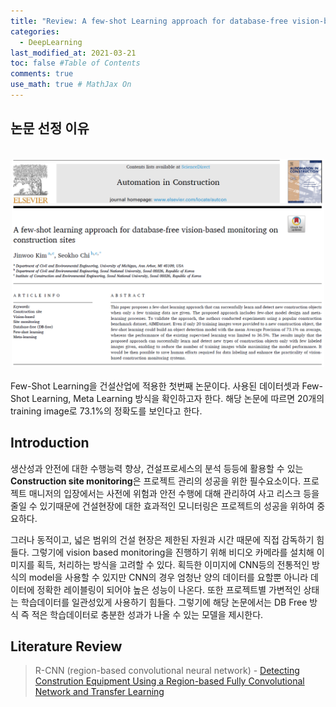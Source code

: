 ```yaml
---
title: "Review: A few-shot Learning approach for database-free vision-based monitoring on construction sites"
categories: 
  - DeepLearning
last_modified_at: 2021-03-21
toc: false #Table of Contents
comments: true
use_math: true # MathJax On
---
```


## 논문 선정 이유
<br>
<center><img src="/assets/images/review1_1.jpg" width="500" ></center>
<br>
Few-Shot Learning을 건설산업에 적용한 첫번째 논문이다. 사용된 데이터셋과 Few-Shot Learning, Meta Learning 방식을 확인하고자 한다. 해당 논문에 따르면 20개의 training image로 73.1%의 정확도를 보인다고 한다.

## Introduction

생산성과 안전에 대한 수행능력 향상, 건설프로세스의 분석 등등에 활용할 수 있는 **Construction site monitoring**은 프로젝트 관리의 성공을 위한 필수요소이다. 프로젝트 매니저의 입장에서는 사전에 위험과 안전 수행에 대해 관리하여 사고 리스크 등을 줄일 수 있기때문에 건설현장에 대한 효과적인 모니터링은 프로젝트의 성공을 위하여 중요하다. 

그러나 동적이고, 넓은 범위의 건설 현장은 제한된 자원과 시간 때문에 직접 감독하기 힘들다. 그렇기에 vision based monitoring을 진행하기 위해 비디오 카메라를 설치해 이미지를 획득, 처리하는 방식을 고려할 수 있다. 획득한 이미지에 CNN등의 전통적인 방식의 model을 사용할 수 있지만 CNN의 경우 엄청난 양의 데이터를 요할뿐 아니라 데이터에 정확한 레이블링이 되어야 높은 성능이 나온다. 또한 프로젝트별 가변적인 상태는 학습데이터를 일관성있게 사용하기 힘들다. 그렇기에 해당 논문에서는 DB Free 방식 즉 적은 학습데이터로 충분한 성과가 나올 수 있는 모델을 제시한다.

## Literature Review

> R-CNN (region-based convolutional neural network) - [Detecting Constrution Equipment Using a Region-based Fully Convolutional Network and Transfer Learning](https://doi.org/10.1061/(ASCE)CP.1943-5487.0000731)<br>
> 
